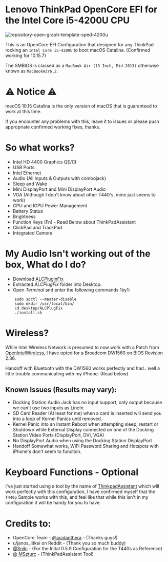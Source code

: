 # Lenovo ThinkPad OpenCore EFI for the Intel Core i5-4**2**00U CPU

![repository-open-graph-template-sped-4200u](https://user-images.githubusercontent.com/72415505/196481503-7a208378-3e38-482c-aef7-bb32e0c764b3.png)



This is an OpenCore EFI Configuration that designed for any ThinkPad rocking an ```Intel Core i5-4200U``` to boot macOS Catalina. (Confirmed working for 10.15.7)

The SMBIOS is classed as a ```MacBook Air (13 Inch, Mid-2013)``` otherwise known as ```MacBookAir6,2```.


# ⚠️ Notice ⚠️
macOS 10.15 Catalina is the only version of macOS that is guaranteed to work at this time.

If you encounter any problems with this, leave it to issues or please push appropriate confirmed working fixes, thanks.

# So what works?

- Intel HD 4400 Graphics QE/CI
- USB Ports
- Intel Ethernet
- Audio (All Inputs & Outputs with combojack)
- Sleep and Wake
- Mini DisplayPort and Mini DisplayPort Audio
- VGA (Although I don't know about other T440's, mine just seems to work)
- CPU and IGPU Power Management
- Battery Status
- Brightness
- Function Keys (Fn) - Read Below about ThinkPadAssistant
- ClickPad and TrackPad
- Integrated Camera

# My Audio Isn't working out of the box, What do I do?

- Download [ALCPluginFix](https://github.com/AO554/ThinkPad-T440-OC-0.6.2/blob/main/ALCPlugFix.zip?raw=true)
- Extracted *ALCPlugFix* folder into Desktop.
- Open *Terminal* and enter the following commands 1by1:

```
    sudo spctl --master-disable
    sudo mkdir /usr/local/bin/
    cd desktop/ALCPlugFix
    ./install.sh
````
# Wireless?
While Intel Wireless Network is presumed to now work with a Patch from [OpenIntelWireless](https://github.com/OpenIntelWireless), I have opted for a Broadcom DW1560 on BIOS Revision 2.36.

Handoff with Bluetooth with the DW1560 works perfectly and had.. well a little trouble communicating with my iPhone. (Read below)

## Known Issues (Results may vary):

- Docking Station Audio Jack has no input support, only output because we can't use two inputs as LineIn.
- SD Card Reader (At least for me) when a card is inserted will send you into a loop of Kernel Panics until removed.
- Kernel Panic into an Instant Reboot when attempting sleep, restart or Shutdown while External Display connected on one of the Docking Station Video Ports (DisplayPort, DVI, VGA)
- No DisplayPort Audio when using the Docking Station DisplayPort
- Handoff Somewhat works, WiFi Password Sharing and Hotspots with iPhone's don't seem to function.

# Keyboard Functions - Optional 
I've just started using a tool by the name of [ThinkpadAssistant](https://github.com/MSzturc/ThinkpadAssistant) which will work perfectly with this configuration, I have confirmed myself that the ``T440p`` Sample works with this, and feel like that while this isn't in my configuration it will be handy for you to have.

# Credits to:
- OpenCore Team - [@acidanthera](https://github.com/acidanthera) - (Thanks guys!)
- u/janos_litkei on Reddit - (Thank you so much buddy)
- [@Sniki](https://github.com/Sniki) - (For the Inital 0.5.9 Configuration for the T440s as Reference)
- [@ MSzturc](https://github.com/MSzturc) - (ThinkPadAssistant Tool) 
